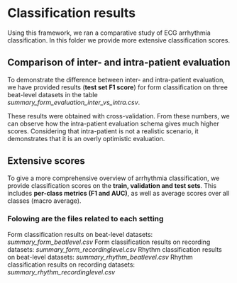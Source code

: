# Classification results

Using this framework, we ran a comparative study of ECG arrhythmia classification. In this folder we provide more extensive classification scores.

## Comparison of inter- and intra-patient evaluation
 
To demonstrate the difference between inter- and intra-patient evaluation, we have provided results (**test set F1 score**) for form classification on three beat-level datasets in the table 
*summary_form_evaluation_inter_vs_intra.csv*. 

These results were obtained with cross-validation. From these numbers, we can observe how the intra-patient evaluation schema gives much higher scores. Considering that intra-patient is not a realistic scenario, it demonstrates that it is an overly optimistic evaluation.

## Extensive scores

To give a more comprehensive overview of arrhythmia classification, we provide classification scores on the **train, validation and test sets**. This includes **per-class metrics (F1 and AUC)**, as well as average scores over all classes (macro average).

### Folowing are the files related to each setting

Form classification results on beat-level datasets: *summary_form_beatlevel.csv*
Form classification results on recording datasets: *summary_form_recordinglevel.csv*
Rhythm classification results on beat-level datasets: *summary_rhythm_beatlevel.csv*
Rhythm classification results on recording datasets: *summary_rhythm_recordinglevel.csv*

